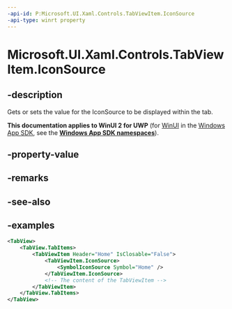 ```yaml
---
-api-id: P:Microsoft.UI.Xaml.Controls.TabViewItem.IconSource
-api-type: winrt property
---
```


# Microsoft.UI.Xaml.Controls.TabViewItem.IconSource

<!--
public Microsoft.UI.Xaml.Controls.IconSource IconSource { get; set; }
-->

## -description

Gets or sets the value for the IconSource to be displayed within the tab.

**This documentation applies to WinUI 2 for UWP** (for [WinUI](/windows/apps/winui/winui3/) in the [Windows App SDK](/windows/apps/windows-app-sdk/), see the **[Windows App SDK namespaces](/windows/windows-app-sdk/api/winrt/)**).

## -property-value

## -remarks

## -see-also

## -examples

``` xml
<TabView>
    <TabView.TabItems>
        <TabViewItem Header="Home" IsClosable="False">
            <TabViewItem.IconSource>
                <SymbolIconSource Symbol="Home" />
            </TabViewItem.IconSource>
            <!-- The content of the TabViewItem -->
        </TabViewItem>
    </TabView.TabItems>
</TabView>
```
